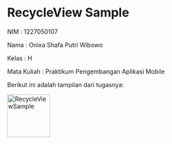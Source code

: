 # RecycleView Sample

<p>NIM : 1227050107</p>
<p>Nama : Onixa Shafa Putri Wibowo</p>
<p>Kelas : H</p>
<p>Mata Kuliah : Praktikum Pengembangan Aplikasi Mobile</p>

Berikut ini adalah tampilan dari tugasnya:
<p>
  <img src="https://github.com/user-attachments/assets/51510e6b-bc28-420e-99db-1cdf2a9d425b" alt="RecycleViewSample" width="100" />
</p>
